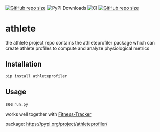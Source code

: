 [![GitHub repo size](https://img.shields.io/github/repo-size/TheNewThinkTank/AACT-Analysis?style=flat&logo=github&logoColor=whitesmoke&label=Repo%20Size)](https://github.com/TheNewThinkTank/AACT-Analysis/archive/refs/heads/main.zip)
![PyPI Downloads](https://img.shields.io/pypi/dm/athleteprofiler)
![CI](https://github.com/TheNewThinkTank/athlete/actions/workflows/wf.yml/badge.svg)
[![GitHub repo size](https://img.shields.io/github/repo-size/TheNewThinkTank/athlete?style=flat&logo=github&logoColor=whitesmoke&label=Repo%20Size)](https://github.com/TheNewThinkTank/athlete/archive/refs/heads/main.zip)<br>
# athlete

the athlete project repo contains the athleteprofiler package which can create athlete profiles to compute and analyze physiological metrics

## Installation

`pip install athleteprofiler`

## Usage

see `run.py`

works well together with [Fitness-Tracker](https://github.com/TheNewThinkTank/Fitness-Tracker)

package: https://pypi.org/project/athleteprofiler/
